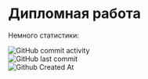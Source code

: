 # Дипломная работа
Немного статистики:              
                 
![GitHub commit activity](https://img.shields.io/github/commit-activity/w/Delalex/constructpc)                   
![GitHub last commit](https://img.shields.io/github/last-commit/delalex/constructpc)                   
![Github Created At](https://img.shields.io/github/created-at/delalex/constructpc)                   
